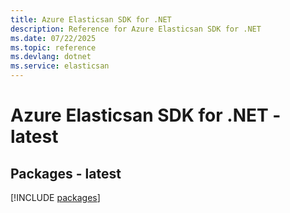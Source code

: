 ```yaml
---
title: Azure Elasticsan SDK for .NET
description: Reference for Azure Elasticsan SDK for .NET
ms.date: 07/22/2025
ms.topic: reference
ms.devlang: dotnet
ms.service: elasticsan
---
```

# Azure Elasticsan SDK for .NET - latest
## Packages - latest
[!INCLUDE [packages](elasticsan-index.md)]